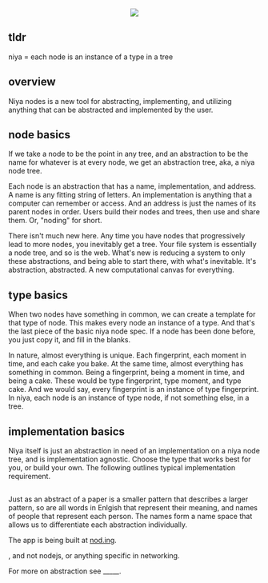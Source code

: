 <p align=center>
</br>
<img src="https://github.com/johans-work/niyanodes/assets/108384802/8db06b17-19a3-4a30-b5ac-0ebb34114648">
</br>
</p>

## tldr

niya = each node is an instance of a type in a tree

## overview

Niya nodes is a new tool for abstracting, implementing, and utilizing anything that can be abstracted and implemented by the user. 
## node basics

If we take a node to be the point in any tree, and an abstraction to be the name for whatever is at every node, we get an abstraction tree, aka, a niya node tree. 

Each node is an abstraction that has a name, implementation, and address. A name is any fitting string of letters. An implementation is anything that a computer can remember or access. And an address is just the names of its parent nodes in order. Users build their nodes and trees, then use and share them. Or, "noding" for short.

There isn't much new here. Any time you have nodes that progressively lead to more nodes, you inevitably get a tree. Your file system is essentially a node tree, and so is the web. What's new is reducing a system to only these abstractions, and being able to start there, with what's inevitable. It's abstraction, abstracted. A new computational canvas for everything.

## type basics

When two nodes have something in common, we can create a template for that type of node. This makes every node an instance of a type. And that's the last piece of the basic niya node spec. If a node has been done before, you just copy it, and fill in the blanks. 

In nature, almost everything is unique. Each fingerprint, each moment in time, and each cake you bake. At the same time, almost everything has something in common. Being a fingerprint, being a moment in time, and being a cake. These would be type fingerprint, type moment, and type cake. And we would say, every fingerprint is an instance of type fingerprint. In niya, each node is an instance of type node, if not something else, in a tree. 

## implementation basics

Niya itself is just an abstraction in need of an implementation on a niya node tree, and is implementation agnostic. Choose the type that works best for you, or build your own. The following outlines typical implementation requirement.





##

Just as an abstract of a paper is a smaller pattern that describes a larger pattern, so are all words in Enlgish that represent their meaning, and names of people that represent each person. The names form a name space that allows us to differentiate each abstraction individually.


The app is being built at [nod.ing](http://nod.ing/).

, and not nodejs, or anything specific in networking.

For more on abstraction see _____.





